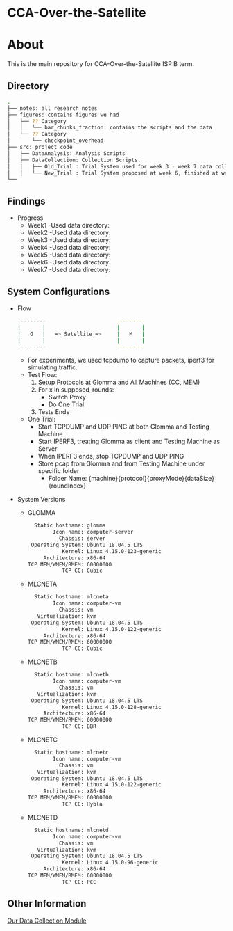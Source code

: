 # CCA-Over-the-Satellite

# About 
This is the main repository for CCA-Over-the-Satellite ISP B term. 

## Directory 
```bash
.
├── notes: all research notes
├── figures: contains figures we had
│   ├── ?? Category
│   │   └── bar_chunks_fraction: contains the scripts and the data 
│   └── ?? Category
│       └── checkpoint_overhead
├── src: project code
│   ├── DataAnalysis: Analysis Scripts
│   ├── DataCollection: Collection Scripts.
│   │   ├── Old_Trial : Trial System used for week 3 - week 7 data collection.
│   │   └── New_Trial : Trial System proposed at week 6, finished at week 7
└──
```

## Findings

- Progress
    - Week1
            -Used data directory:
    - Week2
            -Used data directory:
    - Week3
            -Used data directory:
    - Week4
            -Used data directory:
    - Week5
            -Used data directory:
    - Week6
            -Used data directory:
    - Week7
            -Used data directory:

## System Configurations
- Flow
    ```bash
    ---------                       ---------
    |       |                       |       |
    |   G   |   => Satellite =>     |   M   |
    |       |                       |       |
    ---------                       ---------
    ```
    - For experiments, we used tcpdump to capture packets, iperf3 for simulating traffic.
    - Test Flow: 
        1) Setup Protocols at Glomma and All Machines (CC, MEM)
        2) For x in supposed_rounds:  
            - Switch Proxy
            - Do One Trial
        3) Tests Ends
    - One Trial:
        - Start TCPDUMP and UDP PING at both Glomma and Testing Machine  
        - Start IPERF3, treating Glomma as client and Testing Machine as Server
        - When IPERF3 ends, stop TCPDUMP and UDP PING
        - Store pcap from Glomma and from Testing Machine under specific folder
            - Folder Name: {machine}{protocol}{proxyMode}{dataSize}{roundIndex}

- System Versions
    - GLOMMA
        ```bash
          Static hostname: glomma
                Icon name: computer-server
                  Chassis: server
         Operating System: Ubuntu 18.04.5 LTS
                   Kernel: Linux 4.15.0-123-generic
             Architecture: x86-64
        TCP MEM/WMEM/RMEM: 60000000
                   TCP CC: Cubic
        ```
    - MLCNETA
        ```bash
          Static hostname: mlcneta
                Icon name: computer-vm
                  Chassis: vm
           Virtualization: kvm
         Operating System: Ubuntu 18.04.5 LTS
                   Kernel: Linux 4.15.0-122-generic
             Architecture: x86-64
        TCP MEM/WMEM/RMEM: 60000000
                   TCP CC: Cubic
        ```
    - MLCNETB
        ```bash
          Static hostname: mlcnetb
                Icon name: computer-vm
                  Chassis: vm
           Virtualization: kvm
         Operating System: Ubuntu 18.04.5 LTS
                   Kernel: Linux 4.15.0-128-generic
             Architecture: x86-64
        TCP MEM/WMEM/RMEM: 60000000
                   TCP CC: BBR
        ```
    - MLCNETC
        ```bash
          Static hostname: mlcnetc
                Icon name: computer-vm
                  Chassis: vm
           Virtualization: kvm
         Operating System: Ubuntu 18.04.5 LTS
                   Kernel: Linux 4.15.0-122-generic 
             Architecture: x86-64
        TCP MEM/WMEM/RMEM: 60000000
                   TCP CC: Hybla
        ```
    - MLCNETD
        ```bash
          Static hostname: mlcnetd
                Icon name: computer-vm
                  Chassis: vm
           Virtualization: kvm
         Operating System: Ubuntu 18.04.5 LTS
                   Kernel: Linux 4.15.0-96-generic
             Architecture: x86-64
        TCP MEM/WMEM/RMEM: 60000000
                   TCP CC: PCC
        ```

## Other Information
[Our Data Collection Module](./src/DataCollection/Readme.md)
